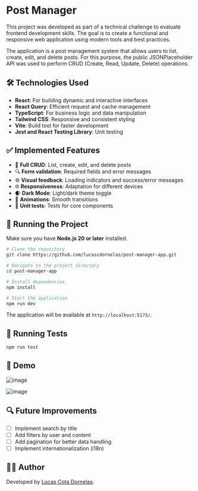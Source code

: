 # Post Manager

This project was developed as part of a technical challenge to evaluate frontend development skills. The goal is to create a functional and responsive web application using modern tools and best practices.

The application is a post management system that allows users to list, create, edit, and delete posts. For this purpose, the public JSONPlaceholder API was used to perform CRUD (Create, Read, Update, Delete) operations.

## 🛠️ Technologies Used

- **React**: For building dynamic and interactive interfaces
- **React Query**: Efficient request and cache management
- **TypeScript**: For business logic and data manipulation
- **Tailwind CSS**: Responsive and consistent styling
- **Vite**: Build tool for faster development
- **Jest and React Testing Library**: Unit testing

## ✅ Implemented Features

- 📝 **Full CRUD**: List, create, edit, and delete posts
- 🔍 **Form validation**: Required fields and error messages
- ⚙️ **Visual feedback**: Loading indicators and success/error messages
- 🌐 **Responsiveness**: Adaptation for different devices
- 🌒 **Dark Mode**: Light/dark theme toggle
- 🎨 **Animations**: Smooth transitions
- 🧪 **Unit tests**: Tests for core components

## 🚀 Running the Project

Make sure you have **Node.js 20 or later** installed.

```bash
# Clone the repository
git clone https://github.com/lucascdornelas/post-manager-app.git

# Navigate to the project directory
cd post-manager-app

# Install dependencies
npm install

# Start the application
npm run dev
```

The application will be available at `http://localhost:5173/`.

## 🧪 Running Tests

```bash
npm run test
```

## 📸 Demo
![image](https://github.com/user-attachments/assets/1153bf2a-b12a-43f3-ae8c-021d600cb9ee)

![image](https://github.com/user-attachments/assets/35c8b455-643b-4e3c-9a07-3f2db85114eb)


## 🔍 Future Improvements

- [ ] Implement search by title
- [ ] Add filters by user and content
- [ ] Add pagination for better data handling
- [ ] Implement internationalization (i18n)

## 👨‍💻 Author

Developed by [Lucas Cota Dornelas](https://github.com/lucascdornelas).

